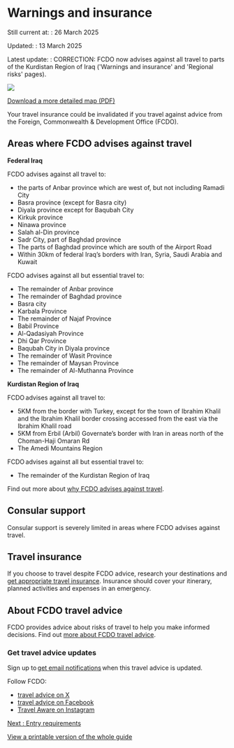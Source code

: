 # Warnings and insurance

Still current at:
:   26 March 2025

Updated:
:   13 March 2025

Latest update:
:   CORRECTION: FCDO now advises against all travel to parts of the Kurdistan Region of Iraq ('Warnings and insurance' and 'Regional risks' pages).

![](https://assets.publishing.service.gov.uk/media/67d2f0ae886e7770c211e09e/FCDO__TA__048_-_Iraq_Travel_Advice_Ed6__WEB_.jpg)


[Download a more detailed map (PDF)](https://assets.publishing.service.gov.uk/media/67d2f0af886e7770c211e09f/FCDO__TA__048_-_Iraq_Travel_Advice_Ed6.pdf)

Your travel insurance could be invalidated if you travel against advice from the Foreign, Commonwealth & Development Office (FCDO).

## Areas where FCDO advises against travel

**Federal Iraq**

FCDO advises against all travel to:

* the parts of Anbar province which are west of, but not including Ramadi City
* Basra province (except for Basra city)
* Diyala province except for Baqubah City
* Kirkuk province
* Ninawa province
* Salah al-Din province
* Sadr City, part of Baghdad province
* The parts of Baghdad province which are south of the Airport Road
* Within 30km of federal Iraq’s borders with Iran, Syria, Saudi Arabia and Kuwait

FCDO advises against all but essential travel to:

* The remainder of Anbar province
* The remainder of Baghdad province
* Basra city
* Karbala Province
* The remainder of Najaf Province
* Babil Province
* Al-Qadasiyah Province
* Dhi Qar Province
* Baqubah City in Diyala province
* The remainder of Wasit Province
* The remainder of Maysan Province
* The remainder of Al-Muthanna Province

**Kurdistan Region of Iraq**

FCDO advises against all travel to:

* 5KM from the border with Turkey, except for the town of Ibrahim Khalil and the Ibrahim Khalil border crossing accessed from the east via the Ibrahim Khalil road
* 5KM from Erbil (Arbil) Governate’s border with Iran in areas north of the Choman-Haji Omaran Rd
* The Amedi Mountains Region

FCDO advises against all but essential travel to:

* The remainder of the Kurdistan Region of Iraq

Find out more about [why FCDO advises against travel](/foreign-travel-advice/iraq/regional-risks).

## Consular support

Consular support is severely limited in areas where FCDO advises against travel.

## Travel insurance

If you choose to travel despite FCDO advice, research your destinations and [get appropriate travel insurance](https://www.gov.uk/guidance/foreign-travel-insurance). Insurance should cover your itinerary, planned activities and expenses in an emergency.

## About FCDO travel advice

FCDO provides advice about risks of travel to help you make informed decisions. Find out [more about FCDO travel advice](https://www.gov.uk/guidance/about-foreign-commonwealth-development-office-travel-advice).

### Get travel advice updates

Sign up to [get email notifications](https://www.gov.uk/foreign-travel-advice/iraq/email-signup) when this travel advice is updated.

Follow FCDO:

* [travel advice on X](https://x.com/fcdotravelgovuk)
* [travel advice on Facebook](https://www.facebook.com/FCDOTravel/)
* [Travel Aware on Instagram](https://www.instagram.com/accounts/login/?next=https%3A%2F%2Fwww.instagram.com%2Ftravelaware%2F&is_from_rle)

[Next
:
Entry requirements](/foreign-travel-advice/iraq/entry-requirements)

[View a printable version of the whole guide](/foreign-travel-advice/iraq/print)